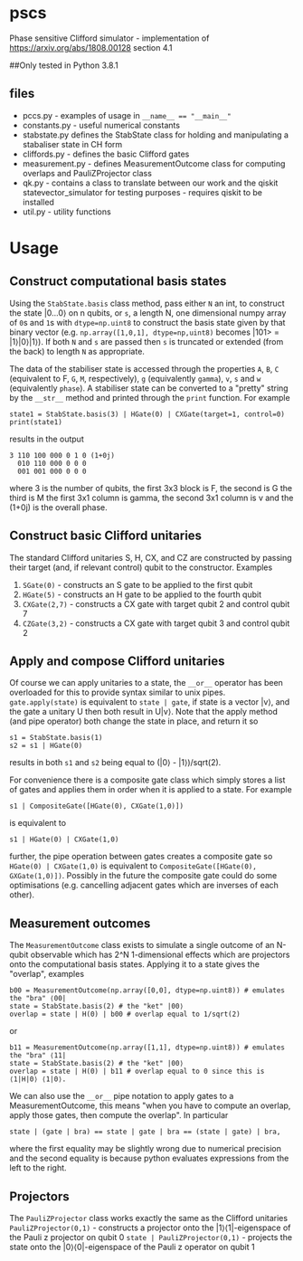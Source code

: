 # pscs
Phase sensitive Clifford simulator - implementation of https://arxiv.org/abs/1808.00128 section 4.1

##Only tested in Python 3.8.1

## files
* pccs.py - examples of usage in `__name__ == "__main__"`
* constants.py - useful numerical constants
* stabstate.py defines the StabState class for holding and manipulating a stabaliser state in CH form
* cliffords.py - defines the basic Clifford gates
* measurement.py - defines MeasurementOutcome class for computing overlaps and PauliZProjector class
* qk.py - contains a class to translate between our work and the qiskit statevector_simulator for testing purposes - requires qiskit to be installed
* util.py - utility functions

# Usage
## Construct computational basis states

Using the `StabState.basis` class method, pass either `N` an int, to construct the state |0...0⟩ on n qubits, or `s`, a length N, one dimensional numpy array of `0`s and `1`s with `dtype=np.uint8` to construct the basis state given by that binary vector (e.g. `np.array([1,0,1], dtype=np,uint8)` becomes |101> = |1⟩|0⟩|1⟩). If both `N` and `s` are passed then `s` is truncated or extended (from the back) to length `N` as appropriate.

The data of the stabiliser state is accessed through the properties `A`, `B`, `C` (equivalent to F, `G`, `M`, respectively), `g` (equivalently `gamma`), `v`, `s` and `w` (equivalently `phase`). A stabiliser state can be converted to a "pretty" string by the `__str__` method and printed through the `print` function. For example
```
state1 = StabState.basis(3) | HGate(0) | CXGate(target=1, control=0)
print(state1)
```
results in the output

    3 110 100 000 0 1 0 (1+0j)
      010 110 000 0 0 0
      001 001 000 0 0 0

where 3 is the number of qubits, the first 3x3 block is F, the second is G the third is M the first 3x1 column is gamma, the second 3x1 column is v and the (1+0j) is the overall phase.


## Construct basic Clifford unitaries

The standard Clifford unitaries S, H, CX, and CZ are constructed by passing their target (and, if relevant control) qubit to the constructor. Examples
1. `SGate(0)` - constructs an S gate to be applied to the first qubit
1. `HGate(5)` - constructs an H gate to be applied to the fourth qubit
1. `CXGate(2,7)` - constructs a CX gate with target qubit 2 and control qubit 7
1. `CZGate(3,2)` - constructs a CX gate with target qubit 3 and control qubit 2

## Apply and compose Clifford unitaries

Of course we can apply unitaries to a state, the `__or__` operator has been overloaded for this to provide syntax similar to unix pipes. `gate.apply(state)` is equivalent to `state | gate`, if state is a vector |v⟩, and the gate a unitary U then both result in U|v⟩. Note that the apply method (and pipe operator) both change the state in place, and return it so
```
s1 = StabState.basis(1)
s2 = s1 | HGate(0)
```
results in both `s1` and `s2` being equal to (|0⟩ - |1⟩)/sqrt(2).

For convenience there is a composite gate class which simply stores a list of gates and applies them in order when it is applied to a state. For example
```
s1 | CompositeGate([HGate(0), CXGate(1,0)])
```
is equivalent to
```
s1 | HGate(0) | CXGate(1,0)
```
further, the pipe operation between gates creates a composite gate so `HGate(0) | CXGate(1,0)` is equivalent to  `CompositeGate([HGate(0), GXGate(1,0)])`. Possibly in the future the composite gate could do some optimisations (e.g. cancelling adjacent gates which are inverses of each other).

## Measurement outcomes

The `MeasurementOutcome` class exists to simulate a single outcome of an N-qubit observable which has 2^N 1-dimensional effects which are projectors onto the computational basis states. Applying it to a state gives the "overlap", examples
```
b00 = MeasurementOutcome(np.array([0,0], dtype=np.uint8)) # emulates the "bra" ⟨00|
state = StabState.basis(2) # the "ket" |00⟩
overlap = state | H(0) | b00 # overlap equal to 1/sqrt(2)
```
or
```
b11 = MeasurementOutcome(np.array([1,1], dtype=np.uint8)) # emulates the "bra" ⟨11|
state = StabState.basis(2) # the "ket" |00⟩
overlap = state | H(0) | b11 # overlap equal to 0 since this is ⟨1|H|0⟩ ⟨1|0⟩.
```
We can also use the `__or__` pipe notation to apply gates to a MeasurementOutcome, this means "when you have to compute an overlap, apply those gates, then compute the overlap". In particular
```
state | (gate | bra) == state | gate | bra == (state | gate) | bra,
```
where the first equality may be slightly wrong due to numerical precision and the second equality is because python evaluates expressions from the left to the right.

## Projectors
The `PauliZProjector` class works exactly the same as the Clifford unitaries
`PauliZProjector(0,1)` - constructs a projector onto the |1⟩⟨1|-eigenspace of the Pauli z projector on qubit 0
`state | PauliZProjector(0,1)` - projects the state onto the |0⟩⟨0|-eigenspace of the Pauli z operator on qubit 1
